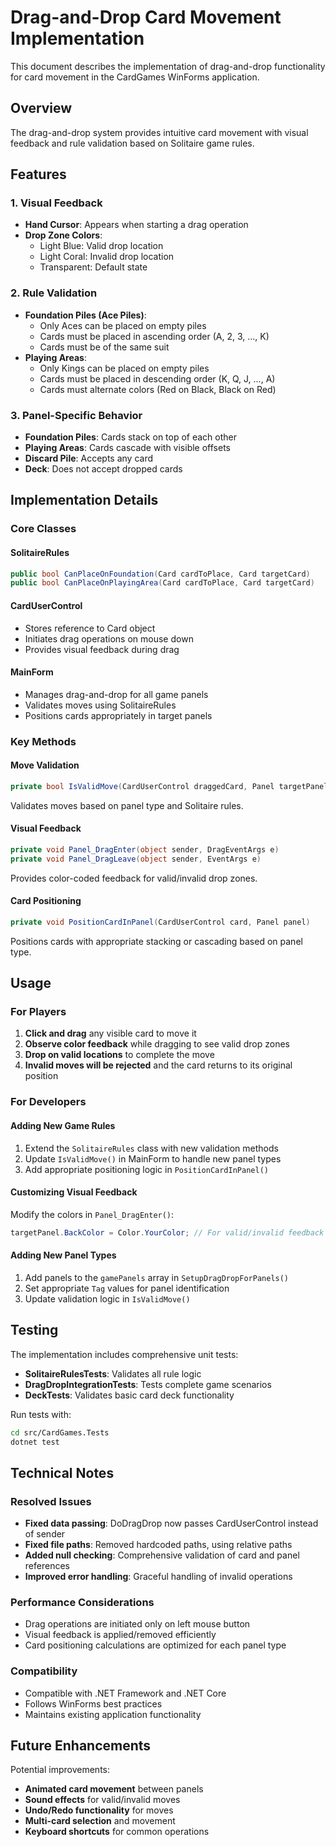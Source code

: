 # Drag-and-Drop Card Movement Implementation

This document describes the implementation of drag-and-drop functionality for card movement in the CardGames WinForms application.

## Overview

The drag-and-drop system provides intuitive card movement with visual feedback and rule validation based on Solitaire game rules.

## Features

### 1. **Visual Feedback**
- **Hand Cursor**: Appears when starting a drag operation
- **Drop Zone Colors**: 
  - Light Blue: Valid drop location
  - Light Coral: Invalid drop location  
  - Transparent: Default state

### 2. **Rule Validation**
- **Foundation Piles (Ace Piles)**: 
  - Only Aces can be placed on empty piles
  - Cards must be placed in ascending order (A, 2, 3, ..., K)
  - Cards must be of the same suit
- **Playing Areas**: 
  - Only Kings can be placed on empty piles
  - Cards must be placed in descending order (K, Q, J, ..., A)
  - Cards must alternate colors (Red on Black, Black on Red)

### 3. **Panel-Specific Behavior**
- **Foundation Piles**: Cards stack on top of each other
- **Playing Areas**: Cards cascade with visible offsets
- **Discard Pile**: Accepts any card
- **Deck**: Does not accept dropped cards

## Implementation Details

### Core Classes

#### SolitaireRules
```csharp
public bool CanPlaceOnFoundation(Card cardToPlace, Card targetCard)
public bool CanPlaceOnPlayingArea(Card cardToPlace, Card targetCard)
```

#### CardUserControl
- Stores reference to Card object
- Initiates drag operations on mouse down
- Provides visual feedback during drag

#### MainForm
- Manages drag-and-drop for all game panels
- Validates moves using SolitaireRules
- Positions cards appropriately in target panels

### Key Methods

#### Move Validation
```csharp
private bool IsValidMove(CardUserControl draggedCard, Panel targetPanel)
```
Validates moves based on panel type and Solitaire rules.

#### Visual Feedback
```csharp
private void Panel_DragEnter(object sender, DragEventArgs e)
private void Panel_DragLeave(object sender, EventArgs e)
```
Provides color-coded feedback for valid/invalid drop zones.

#### Card Positioning
```csharp
private void PositionCardInPanel(CardUserControl card, Panel panel)
```
Positions cards with appropriate stacking or cascading based on panel type.

## Usage

### For Players
1. **Click and drag** any visible card to move it
2. **Observe color feedback** while dragging to see valid drop zones
3. **Drop on valid locations** to complete the move
4. **Invalid moves will be rejected** and the card returns to its original position

### For Developers

#### Adding New Game Rules
1. Extend the `SolitaireRules` class with new validation methods
2. Update `IsValidMove()` in MainForm to handle new panel types
3. Add appropriate positioning logic in `PositionCardInPanel()`

#### Customizing Visual Feedback
Modify the colors in `Panel_DragEnter()`:
```csharp
targetPanel.BackColor = Color.YourColor; // For valid/invalid feedback
```

#### Adding New Panel Types
1. Add panels to the `gamePanels` array in `SetupDragDropForPanels()`
2. Set appropriate `Tag` values for panel identification
3. Update validation logic in `IsValidMove()`

## Testing

The implementation includes comprehensive unit tests:
- **SolitaireRulesTests**: Validates all rule logic
- **DragDropIntegrationTests**: Tests complete game scenarios
- **DeckTests**: Validates basic card deck functionality

Run tests with:
```bash
cd src/CardGames.Tests
dotnet test
```

## Technical Notes

### Resolved Issues
- **Fixed data passing**: DoDragDrop now passes CardUserControl instead of sender
- **Fixed file paths**: Removed hardcoded paths, using relative paths
- **Added null checking**: Comprehensive validation of card and panel references
- **Improved error handling**: Graceful handling of invalid operations

### Performance Considerations
- Drag operations are initiated only on left mouse button
- Visual feedback is applied/removed efficiently
- Card positioning calculations are optimized for each panel type

### Compatibility
- Compatible with .NET Framework and .NET Core
- Follows WinForms best practices
- Maintains existing application functionality

## Future Enhancements

Potential improvements:
- **Animated card movement** between panels
- **Sound effects** for valid/invalid moves
- **Undo/Redo functionality** for moves
- **Multi-card selection** and movement
- **Keyboard shortcuts** for common operations